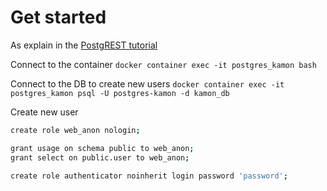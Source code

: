 # Get started

As explain in the [PostgREST tutorial](https://postgrest.org/en/stable/tutorials/tut0.html)

Connect to the container
`docker container exec -it postgres_kamon bash`

Connect to the DB to create new users
`docker container exec -it postgres_kamon psql -U postgres-kamon -d kamon_db`

Create new user

```sh
create role web_anon nologin;

grant usage on schema public to web_anon;
grant select on public.user to web_anon;

create role authenticator noinherit login password 'password';
```
